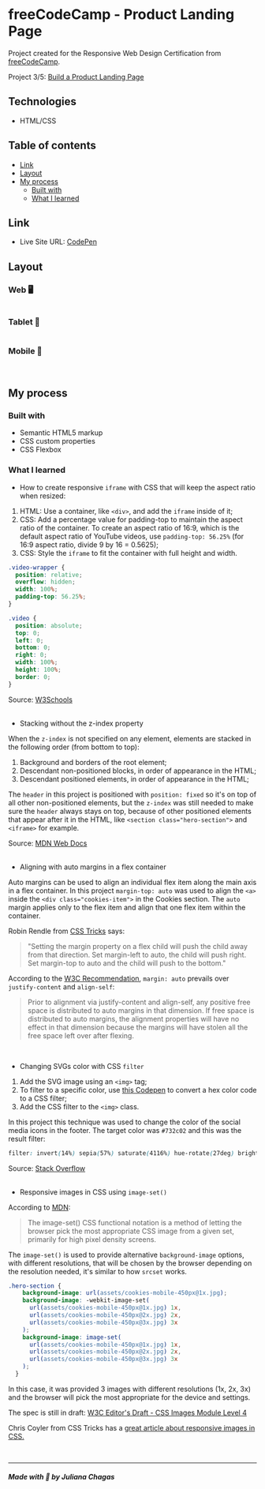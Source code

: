 # freeCodeCamp - Product Landing Page

Project created for the Responsive Web Design Certification from <a href="https://www.freecodecamp.org/learn">freeCodeCamp</a>.

Project 3/5: <a href="https://www.freecodecamp.org/learn/responsive-web-design/responsive-web-design-projects/build-a-product-landing-page">Build a Product Landing Page</a>

## Technologies

- HTML/CSS

## Table of contents

- [Link](#link)
- [Layout](#layout) 
- [My process](#my-process)
  - [Built with](#built-with)
  - [What I learned](#what-i-learned)

## Link

- Live Site URL: [CodePen](https://codepen.io/julianachagas/full/ExXbMMq)  

## Layout

### Web 🖥️

<img src="screenshots/desktop.png" alt=""/> <br/>

### Tablet 📱

<img src="screenshots/tablet.png" alt=""/> <br/>

### Mobile 📱

<img src="screenshots/mobile.png" alt=""/> <br/><br/>

## My process

### Built with

- Semantic HTML5 markup
- CSS custom properties
- CSS Flexbox

### What I learned

- How to create responsive `iframe` with CSS that will keep the aspect ratio when resized:

1) HTML: Use a container, like `<div>`, and add the `iframe` inside of it;
2) CSS: Add a percentage value for padding-top to maintain the aspect ratio of the container. To create an aspect ratio of 16:9, which is the default aspect ratio of YouTube videos, use `padding-top: 56.25%` (for 16:9 aspect ratio, divide 9 by 16 = 0.5625);
3) CSS: Style the `iframe` to fit the container with full height and width.


```css
.video-wrapper {
  position: relative;
  overflow: hidden;
  width: 100%;
  padding-top: 56.25%;
}

.video {
  position: absolute;
  top: 0;
  left: 0;
  bottom: 0;
  right: 0;
  width: 100%;
  height: 100%;
  border: 0;
}
```

Source: <a href="https://www.w3schools.com/howto/howto_css_responsive_iframes.asp">W3Schools</a>
<br/><br/>

- Stacking without the z-index property

When the `z-index` is not specified on any element, elements are stacked in the following order (from bottom to top):

1) Background and borders of the root element;
2) Descendant non-positioned blocks, in order of appearance in the HTML;
3) Descendant positioned elements, in order of appearance in the HTML;

The `header` in this project is positioned with `position: fixed` so it's on top of all other non-positioned elements, but the `z-index` was still needed to make sure the `header` always stays on top, because of other positioned elements that appear after it in the HTML, like `<section class="hero-section">` and `<iframe>` for example.

Source: <a href="https://developer.mozilla.org/en-US/docs/Web/CSS/CSS_Positioning/Understanding_z_index/Stacking_without_z-index">MDN Web Docs</a>
<br/><br/>

- Aligning with auto margins in a flex container

Auto margins can be used to align an individual flex item along the main axis in a flex container. In this project `margin-top: auto` was used to align the `<a>` inside the `<div class="cookies-item">` in the Cookies section. The `auto` margin applies only to the flex item and align that one flex item within the container.

Robin Rendle from <a href="https://css-tricks.com/the-peculiar-magic-of-flexbox-and-auto-margins/">CSS Tricks</a> says:

> "Setting the margin property on a flex child will push the child away from that direction. Set margin-left to auto, the child will push right. Set margin-top to auto and the child will push to the bottom."

According to the <a href="https://www.w3.org/TR/css-flexbox-1/#auto-margins">W3C Recommendation</a>, `margin: auto` prevails over `justify-content` and `align-self`: 
>Prior to alignment via justify-content and align-self, any positive free space is distributed to auto margins in that dimension.
>If free space is distributed to auto margins, the alignment properties will have no effect in that dimension because the margins will have stolen all the free space left over after flexing.

<br/>

- Changing SVGs color with CSS `filter`

1) Add the SVG image using an `<img>` tag;
2) To filter to a specific color, use <a href="https://codepen.io/sosuke/pen/Pjoqqp">this Codepen</a> to convert a hex color code to a CSS filter;
3) Add the CSS filter to the `<img>` class.

In this project this technique was used to change the color of the social media icons in the footer. The target color was `#732c02` and this was the result filter:

```css
filter: invert(14%) sepia(57%) saturate(4116%) hue-rotate(27deg) brightness(96%) contrast(98%);
```
Source: <a href="https://stackoverflow.com/questions/22252472/how-to-change-the-color-of-an-svg-element">Stack Overflow</a>
<br/><br/>

- Responsive images in CSS using `image-set()`

According to <a href="https://developer.mozilla.org/en-US/docs/Web/CSS/image/image-set()">MDN</a>:
>The image-set() CSS functional notation is a method of letting the browser pick the most appropriate CSS image from a given set, primarily for high pixel density screens.

The `image-set()` is used to provide alternative `background-image` options, with different resolutions, that will be chosen by the browser depending on the resolution needed, it's similar to how `srcset` works. 

```css
.hero-section {
    background-image: url(assets/cookies-mobile-450px@1x.jpg);
    background-image: -webkit-image-set(
      url(assets/cookies-mobile-450px@1x.jpg) 1x,
      url(assets/cookies-mobile-450px@2x.jpg) 2x,
      url(assets/cookies-mobile-450px@3x.jpg) 3x
    );
    background-image: image-set(
      url(assets/cookies-mobile-450px@1x.jpg) 1x,
      url(assets/cookies-mobile-450px@2x.jpg) 2x,
      url(assets/cookies-mobile-450px@3x.jpg) 3x
    );
  }
```

In this case, it was provided 3 images with different resolutions (1x, 2x, 3x) and the browser will pick the most appropriate for the device and settings. 

The spec is still in draft: <a href="https://drafts.csswg.org/css-images-4/#image-set-notation">W3C Editor's Draft - CSS Images Module Level 4</a>

Chris Coyler from CSS Tricks has a <a href="https://css-tricks.com/responsive-images-css/">great article about responsive images in CSS.</a> 

<br/>

***
##### Made with 💜 by Juliana Chagas 

